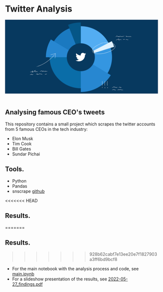 # Twitter Analysis

<div float="left">
    <a href="https://sit.academy/"><img src="img.png" title=“Twitter” alt="Twitter" width=“90%”></a>
    &nbsp;&nbsp;
</div>

## Analysing famous CEO's tweets

This repository contains a small project which scrapes the twitter accounts from 5 famous CEOs in the tech industry:

- Elon Musk
- Tim Cook
- Bill Gates
- Sundar Pichai

## Tools.

- Python
- Pandas
- snscrape [github](https://github.com/JustAnotherArchivist/snscrape)


<<<<<<< HEAD
## Results.
=======
## Results.
>>>>>>> 928b62cabf7e13ee20e7f1827903a3ff6bd9bcf8

- For the main notebook with the analysis process and code, see [main.ipynb](main.ipynb)
- For a slideshow presentation of the results, see [2022-05-27_findings.pdf](2022-05-27_findings.pdf)
